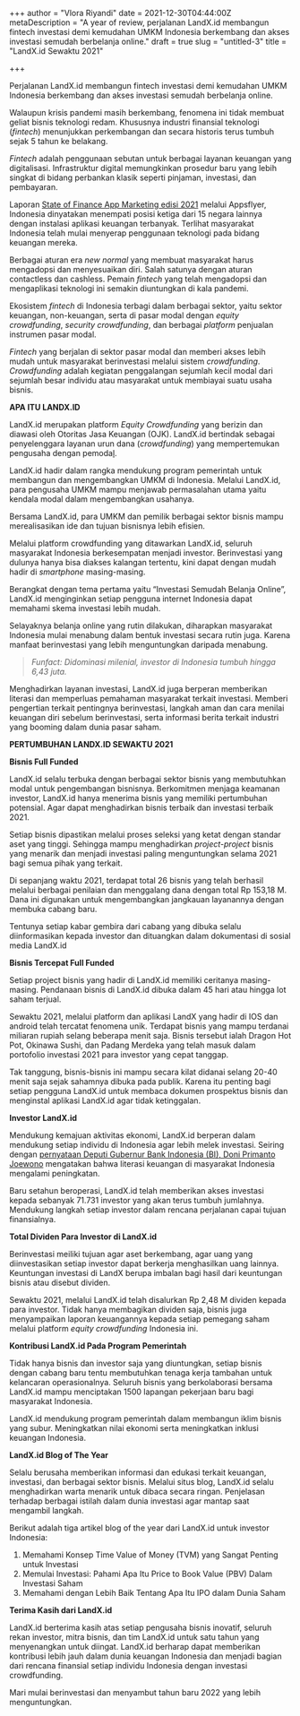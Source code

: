 +++
author = "Vlora Riyandi"
date = 2021-12-30T04:44:00Z
metaDescription = "A year of review, perjalanan LandX.id membangun fintech investasi demi kemudahan UMKM Indonesia berkembang dan akses investasi semudah berbelanja online."
draft = true
slug = "untitled-3"
title = "LandX.id Sewaktu 2021"

+++


Perjalanan LandX.id membangun fintech investasi demi kemudahan UMKM Indonesia berkembang dan akses investasi semudah berbelanja online.

Walaupun krisis pandemi masih berkembang, fenomena ini tidak membuat geliat bisnis teknologi redam. Khususnya industri finansial teknologi (_fintech_) menunjukkan perkembangan dan secara historis terus tumbuh sejak 5 tahun ke belakang.

_Fintech_ adalah penggunaan sebutan untuk berbagai layanan keuangan yang digitalisasi. Infrastruktur digital memungkinkan prosedur baru yang lebih singkat di bidang perbankan klasik seperti pinjaman, investasi, dan pembayaran.

Laporan [State of Finance App Marketing edisi 2021](https://www.appsflyer.com/resources/reports/finance-app-marketing-global/) melalui Appsflyer, Indonesia dinyatakan menempati posisi ketiga dari 15 negara lainnya dengan instalasi aplikasi keuangan terbanyak. Terlihat masyarakat Indonesia telah mulai menyerap penggunaan teknologi pada bidang keuangan mereka.

Berbagai aturan era _new normal_ yang membuat masyarakat harus mengadopsi dan menyesuaikan diri. Salah satunya dengan aturan contactless dan cashless. Pemain _fintech_ yang telah mengadopsi dan mengaplikasi teknologi ini semakin diuntungkan di kala pandemi.

Ekosistem _fintech_ di Indonesia terbagi dalam berbagai sektor, yaitu sektor keuangan, non-keuangan, serta di pasar modal dengan _equity crowdfunding_, _security crowdfunding_, dan berbagai _platform_ penjualan instrumen pasar modal.

_Fintech_ yang berjalan di sektor pasar modal dan memberi akses lebih mudah untuk masyarakat berinvestasi melalui sistem _crowdfunding_. _Crowdfunding_ adalah kegiatan penggalangan sejumlah kecil modal dari sejumlah besar individu atau masyarakat untuk membiayai suatu usaha bisnis.

**APA ITU LANDX.ID**

LandX.id merupakan platform _Equity Crowdfunding_ yang berizin dan diawasi oleh Otoritas Jasa Keuangan (OJK). LandX.id bertindak sebagai penyelenggara layanan urun dana (_crowdfunding_) yang mempertemukan pengusaha dengan pemoda[l](http://www.landx.id/blog/faq-landx/).

LandX.id hadir dalam rangka mendukung program pemerintah untuk membangun dan mengembangkan UMKM di Indonesia. Melalui LandX.id, para pengusaha UMKM mampu menjawab permasalahan utama yaitu kendala modal dalam mengembangkan usahanya.

Bersama LandX.id, para UMKM dan pemilik berbagai sektor bisnis mampu merealisasikan ide dan tujuan bisnisnya lebih efisien.

Melalui platform crowdfunding yang ditawarkan LandX.id, seluruh masyarakat Indonesia berkesempatan menjadi investor. Berinvestasi yang dulunya hanya bisa diakses kalangan tertentu, kini dapat dengan mudah hadir di _smartphone_ masing-masing.

Berangkat dengan tema pertama yaitu “Investasi Semudah Belanja Online”, LandX.id menginginkan setiap pengguna internet Indonesia dapat memahami skema investasi lebih mudah.

Selayaknya belanja online yang rutin dilakukan, diharapkan masyarakat Indonesia mulai menabung dalam bentuk investasi secara rutin juga. Karena manfaat berinvestasi yang lebih menguntungkan daripada menabung.

> _Funfact: Didominasi milenial, investor di Indonesia tumbuh hingga 6,43 juta._

Menghadirkan layanan investasi, LandX.id juga berperan memberikan literasi dan memperluas pemahaman masyarakat terkait investasi. Memberi pengertian terkait pentingnya berinvestasi, langkah aman dan cara menilai keuangan diri sebelum berinvestasi, serta informasi berita terkait industri yang booming dalam dunia pasar saham.

**PERTUMBUHAN LANDX.ID SEWAKTU 2021**

**Bisnis Full Funded**

LandX.id selalu terbuka dengan berbagai sektor bisnis yang membutuhkan modal untuk pengembangan bisnisnya. Berkomitmen menjaga keamanan investor, LandX.id hanya menerima bisnis yang memiliki pertumbuhan potensial. Agar dapat menghadirkan bisnis terbaik dan investasi terbaik 2021.

Setiap bisnis dipastikan melalui proses seleksi yang ketat dengan standar aset yang tinggi. Sehingga mampu menghadirkan _project-project_ bisnis yang menarik dan menjadi investasi paling menguntungkan selama 2021 bagi semua pihak yang terkait.

Di sepanjang waktu 2021, terdapat total 26 bisnis yang telah berhasil melalui berbagai penilaian dan menggalang dana dengan total Rp 153,18 M. Dana ini digunakan untuk mengembangkan jangkauan layanannya dengan membuka cabang baru.

Tentunya setiap kabar gembira dari cabang yang dibuka selalu diinformasikan kepada investor dan dituangkan dalam dokumentasi di sosial media LandX.id

**Bisnis Tercepat Full Funded**

Setiap project bisnis yang hadir di LandX.id memiliki ceritanya masing-masing. Pendanaan bisnis di LandX.id dibuka dalam 45 hari atau hingga lot saham terjual.

Sewaktu 2021, melalui platform dan aplikasi LandX yang hadir di IOS dan android telah tercatat fenomena unik. Terdapat bisnis yang mampu terdanai miliaran rupiah selang beberapa menit saja. Bisnis tersebut ialah Dragon Hot Pot, Okinawa Sushi, dan Padang Merdeka yang telah masuk dalam portofolio investasi 2021 para investor yang cepat tanggap.

Tak tanggung, bisnis-bisnis ini mampu secara kilat didanai selang 20-40 menit saja sejak sahamnya dibuka pada publik. Karena itu penting bagi setiap pengguna LandX.id untuk membaca dokumen prospektus bisnis dan menginstal aplikasi LandX.id agar tidak ketinggalan.

**Investor LandX.id**

Mendukung kemajuan aktivitas ekonomi, LandX.id berperan dalam mendukung setiap individu di Indonesia agar lebih melek investasi. Seiring dengan [pernyataan Deputi Gubernur Bank Indonesia (BI), Doni Primanto Joewono](https://www.bi.go.id/id/publikasi/ruang-media/news-release/Pages/sp_2325721.aspx) mengatakan bahwa literasi keuangan di masyarakat Indonesia mengalami peningkatan.

Baru setahun beroperasi, LandX.id telah memberikan akses investasi kepada sebanyak 71.731 investor yang akan terus tumbuh jumlahnya. Mendukung langkah setiap investor dalam rencana perjalanan capai tujuan finansialnya.

**Total Dividen Para Investor di LandX.id**

Berinvestasi meiliki tujuan agar aset berkembang, agar uang yang diinvestasikan setiap investor dapat berkerja menghasilkan uang lainnya. Keuntungan investasi di LandX berupa imbalan bagi hasil dari keuntungan bisnis atau disebut dividen.

Sewaktu 2021, melalui LandX.id telah disalurkan Rp 2,48 M dividen kepada para investor. Tidak hanya membagikan dividen saja, bisnis juga menyampaikan laporan keuangannya kepada setiap pemegang saham melalui platform _equity crowdfunding_ Indonesia ini.

**Kontribusi LandX.id Pada Program Pemerintah**

Tidak hanya bisnis dan investor saja yang diuntungkan, setiap bisnis dengan cabang baru tentu membutuhkan tenaga kerja tambahan untuk kelancaran operasionalnya. Seluruh bisnis yang berkolaborasi bersama LandX.id mampu menciptakan 1500 lapangan pekerjaan baru bagi masyarakat Indonesia.

LandX.id mendukung program pemerintah dalam membangun iklim bisnis yang subur. Meningkatkan nilai ekonomi serta meningkatkan inklusi keuangan Indonesia.

**LandX.id Blog of The Year**

Selalu berusaha memberikan informasi dan edukasi terkait keuangan, investasi, dan berbagai sektor bisnis. Melalui situs blog, LandX.id selalu menghadirkan warta menarik untuk dibaca secara ringan. Penjelasan terhadap berbagai istilah dalam dunia investasi agar mantap saat mengambil langkah.

Berikut adalah tiga artikel blog of the year dari LandX.id untuk investor Indonesia:

1. Memahami Konsep Time Value of Money (TVM) yang Sangat Penting untuk Investasi
2. Memulai Investasi: Pahami Apa Itu Price to Book Value (PBV) Dalam Investasi Saham
3. Memahami dengan Lebih Baik Tentang Apa Itu IPO dalam Dunia Saham

**Terima Kasih dari LandX.id**

LandX.id berterima kasih atas setiap pengusaha bisnis inovatif, seluruh rekan investor, mitra bisnis, dan tim LandX.id untuk satu tahun yang menyenangkan untuk diingat. LandX.id berharap dapat memberikan kontribusi lebih jauh dalam dunia keuangan Indonesia dan menjadi bagian dari rencana finansial setiap individu Indonesia dengan investasi crowdfunding.

Mari mulai berinvestasi dan menyambut tahun baru 2022 yang lebih menguntungkan.

